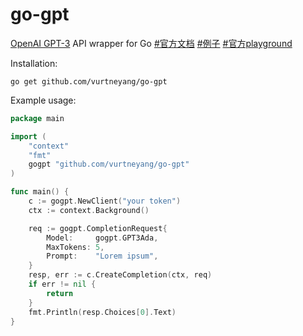 # go-gpt

[OpenAI GPT-3](https://beta.openai.com/) API wrapper for Go
[#官方文档](https://platform.openai.com/docs/introduction)
[#例子](https://platform.openai.com/examples)
[#官方playground](https://platform.openai.com/playground)

Installation:
```
go get github.com/vurtneyang/go-gpt
```


Example usage:

```go
package main

import (
	"context"
	"fmt"
	gogpt "github.com/vurtneyang/go-gpt"
)

func main() {
	c := gogpt.NewClient("your token")
	ctx := context.Background()

	req := gogpt.CompletionRequest{
		Model:     gogpt.GPT3Ada,
		MaxTokens: 5,
		Prompt:    "Lorem ipsum",
	}
	resp, err := c.CreateCompletion(ctx, req)
	if err != nil {
		return
	}
	fmt.Println(resp.Choices[0].Text)
}
```
